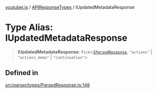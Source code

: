 [youtubei.js](../../../README.md) / [APIResponseTypes](../README.md) / IUpdatedMetadataResponse

# Type Alias: IUpdatedMetadataResponse

> **IUpdatedMetadataResponse**: `Pick`\<[`IParsedResponse`](../interfaces/IParsedResponse.md), `"actions"` \| `"actions_memo"` \| `"continuation"`\>

## Defined in

[src/parser/types/ParsedResponse.ts:148](https://github.com/LuanRT/YouTube.js/blob/e1650e12979e68b9546bc63989f86b651960a10a/src/parser/types/ParsedResponse.ts#L148)
